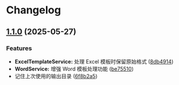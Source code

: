 # Changelog

## [1.1.0](https://github.com/xihan123/DocTransform/compare/v1.0.2...v1.1.0) (2025-05-27)


### Features

* **ExcelTemplateService:** 处理 Excel 模板时保留原始格式 ([8db4914](https://github.com/xihan123/DocTransform/commit/8db49145b63aa68adbd67c9681125ac51409afbe))
* **WordService:** 增强 Word 模板处理功能 ([be75510](https://github.com/xihan123/DocTransform/commit/be75510f9c9d619ff30fb4c1a35d1f519e23bca1))
* 记住上次使用的输出目录 ([6f8b2a5](https://github.com/xihan123/DocTransform/commit/6f8b2a55e488e79669fbd9f4f4e1ecb74d1e8e7d))
